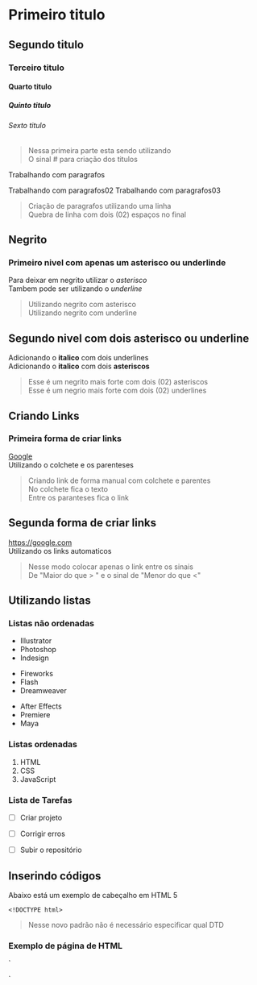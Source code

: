 # Primeiro titulo
## Segundo titulo
### Terceiro titulo
#### Quarto titulo
##### Quinto titulo
###### Sexto titulo

> Nessa primeira parte esta sendo utilizando  
> O sinal # para criação dos titulos 


Trabalhando com paragrafos

Trabalhando com paragrafos02
Trabalhando com paragrafos03
> Criação de paragrafos utilizando uma linha  
> Quebra de linha com dois (02) espaços no final

## Negrito 
### Primeiro nivel com apenas um asterisco ou underlinde
Para deixar em negrito utilizar o *asterisco*  
Tambem pode ser utilizando o _underline_
> Utilizando negrito com asterisco  
> Utilizando negrito com underline


## Segundo nivel com dois asterisco ou underline

Adicionando o __italico__ com dois underlines  
Adicionando o **italico** com dois **asteriscos**
> Esse é um negrito mais forte com dois (02) asteriscos  
> Esse é um negrio mais forte com dois (02) underlines



## Criando Links

### Primeira forma de criar links
[Google](https://google.com/)  
Utilizando o colchete e os parenteses
> Criando link de forma manual com colchete e parentes  
> No colchete fica o texto   
> Entre os paranteses fica o link



## Segunda forma de criar links
<https://google.com>  
Utilizando os links automaticos
> Nesse modo colocar apenas o link entre os sinais  
> De "Maior do que > " e o sinal de "Menor do que <"




## Utilizando listas


### Listas não ordenadas
* Illustrator
* Photoshop
* Indesign

+ Fireworks
+ Flash
+ Dreamweaver

- After Effects
- Premiere
- Maya


### Listas ordenadas
1. HTML
2. CSS
3. JavaScript


### Lista de Tarefas
- [ ] Criar projeto
- [ ] Corrigir erros
- [ ] Subir o repositório


## Inserindo códigos
Abaixo está um exemplo de cabeçalho em HTML 5

` <!DOCTYPE html>
`
> Nesse novo padrão não é necessário especificar qual DTD



### Exemplo de página de HTML
`
<!DOCTYP html>
<html>
	<head>
		<title>Página de exemplo</title>
	</head>
	<body>
	</body>
</html>
`

